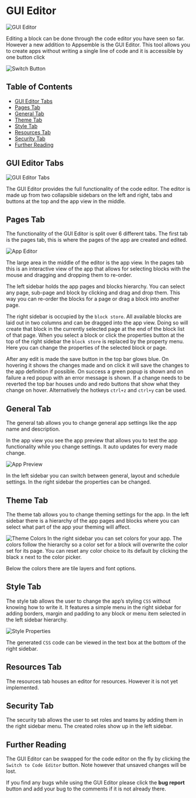 # GUI Editor

![GUI Editor](../gui-assets/gui-editor.png 'GUI Editor')

Editing a block can be done through the code editor you have seen so far. However a new addition to
Appsemble is the GUI Editor. This tool allows you to create apps without writing a single line of
code and it is accessible by one button click

![Switch Button](../gui-assets/switch-button.png 'Switch Button')

## Table of Contents

- [GUI Editor Tabs](#gui-editor-tabs)
- [Pages Tab](#pages-tab)
- [General Tab](#general-tab)
- [Theme Tab](#theme-tab)
- [Style Tab](#style-tab)
- [Resources Tab](#resources-tab)
- [Security Tab](#security-tab)
- [Further Reading](#further-reading)

## GUI Editor Tabs

![GUI Editor Tabs](../gui-assets/gui-tabs.png 'GUI Editor Tabs')

The GUI Editor provides the full functionality of the code editor. The editor is made up from two
collapsible sidebars on the left and right, tabs and buttons at the top and the app view in the
middle.

## Pages Tab

The functionality of the GUI Editor is split over 6 different tabs. The first tab is the pages tab,
this is where the pages of the app are created and edited.

![App Editor](../gui-assets/app-editor.png 'App Editor')

The large area in the middle of the editor is the app view. In the pages tab this is an interactive
view of the app that allows for selecting blocks with the mouse and dragging and dropping them to
re-order.

The left sidebar holds the app pages and blocks hierarchy. You can select any page, sub-page and
block by clicking and drag and drop them. This way you can re-order the blocks for a page or drag a
block into another page.

The right sidebar is occupied by the `block store`. All available blocks are laid out in two columns
and can be dragged into the app view. Doing so will create that block in the currently selected page
at the end of the block list of that page. When you select a block or click the properties button at
the top of the right sidebar the `block store` is replaced by the property menu. Here you can change
the properties of the selected block or page.

After any edit is made the save button in the top bar glows blue. On hovering it shows the changes
made and on click it will save the changes to the app definition if possible. On success a green
popup is shown and on failure a red popup with an error message is shown. If a change needs to be
reverted the top bar houses undo and redo buttons that show what they change on hover. Alternatively
the hotkeys `ctrl+z` and `ctrl+y` can be used.

## General Tab

The general tab allows you to change general app settings like the app name and description.

In the app view you see the app preview that allows you to test the app functionality while you
change settings. It auto updates for every made change.

![App Preview](../gui-assets/app-preview.png 'App Preview')

In the left sidebar you can switch between general, layout and schedule settings. In the right
sidebar the properties can be changed.

## Theme Tab

The theme tab allows you to change theming settings for the app. In the left sidebar there is a
hierarchy of the app pages and blocks where you can select what part of the app your theming will
affect.

![Theme Colors](../gui-assets/theme-colors.png 'Theme Colors') In the right sidebar you can set
colors for your app. The colors follow the hierarchy so a color set for a block will overwrite the
color set for its page. You can reset any color choice to its default by clicking the black x next
to the color picker.

Below the colors there are tile layers and font options.

## Style Tab

The style tab allows the user to change the app’s styling `CSS` without knowing how to write it. It
features a simple menu in the right sidebar for adding borders, margin and padding to any block or
menu item selected in the left sidebar hierarchy.

![Style Properties](../gui-assets/style-props.png 'Style Properties')

The generated `CSS` code can be viewed in the text box at the bottom of the right sidebar.

## Resources Tab

The resources tab houses an editor for resources. However it is not yet implemented.

## Security Tab

The security tab allows the user to set roles and teams by adding them in the right sidebar menu.
The created roles show up in the left sidebar.

## Further Reading

The GUI Editor can be swapped for the code editor on the fly by clicking the `Switch to Code Editor`
button. Note however that unsaved changes will be lost.

If you find any bugs while using the GUI Editor please click the **bug report** button and add your
bug to the comments if it is not already there.
